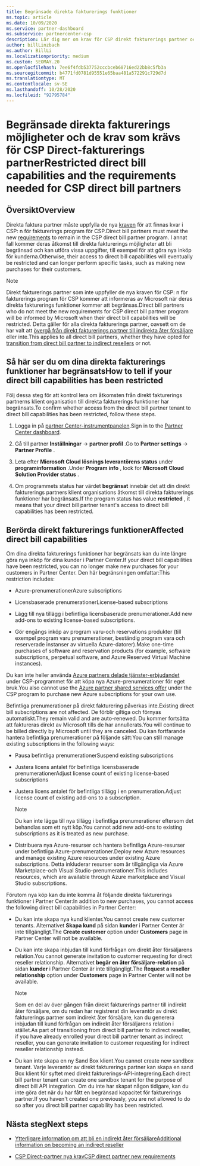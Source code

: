 ```yaml
---
title: Begränsade direkta fakturerings funktioner
ms.topic: article
ms.date: 10/09/2020
ms.service: partner-dashboard
ms.subservice: partnercenter-csp
description: Lär dig mer om krav för CSP direkt fakturerings partner och vad du kan göra för att undvika att funktioner begränsas. Ta reda på om dina funktioner har begränsats.
author: billLinzbach
ms.author: BillLi
ms.localizationpriority: medium
ms.custom: SEOMAY.20
ms.openlocfilehash: 7ee6f4fdb537752cccbceb68716ed22bb8c5fb3a
ms.sourcegitcommit: b4771fd0781d95551e65baa481a572291c729d7d
ms.translationtype: MT
ms.contentlocale: sv-SE
ms.lasthandoff: 10/28/2020
ms.locfileid: "92795784"
---
```

# <a name="restricted-direct-bill-capabilities-and-the-requirements-needed-for-csp-direct-bill-partners"></a><span data-ttu-id="5dd2c-104">Begränsade direkta fakturerings möjligheter och de krav som krävs för CSP Direct-fakturerings partner</span><span class="sxs-lookup"><span data-stu-id="5dd2c-104">Restricted direct bill capabilities and the requirements needed for CSP direct bill partners</span></span>  

## <a name="overview"></a><span data-ttu-id="5dd2c-105">Översikt</span><span class="sxs-lookup"><span data-stu-id="5dd2c-105">Overview</span></span>

<span data-ttu-id="5dd2c-106">Direkta faktura partner måste uppfylla de nya [kraven](direct-partner-new-requirements.md) för att finnas kvar i CSP: n för fakturerings program för CSP.</span><span class="sxs-lookup"><span data-stu-id="5dd2c-106">Direct bill partners must meet the new [requirements](direct-partner-new-requirements.md) to remain in the CSP direct bill partner program.</span></span> <span data-ttu-id="5dd2c-107">I annat fall kommer deras åtkomst till direkta fakturerings möjligheter att bli begränsad och kan utföra vissa uppgifter, till exempel för att göra nya inköp för kunderna.</span><span class="sxs-lookup"><span data-stu-id="5dd2c-107">Otherwise, their access to direct bill capabilities will eventually be restricted and can longer perform specific tasks, such as making new purchases for their customers.</span></span>

> [!Note]
> <span data-ttu-id="5dd2c-108">Direkt fakturerings partner som inte uppfyller de nya kraven för CSP: n för fakturerings program för CSP kommer att informeras av Microsoft när deras direkta fakturerings funktioner kommer att begränsas.</span><span class="sxs-lookup"><span data-stu-id="5dd2c-108">Direct bill partners who do not meet the new requirements for CSP direct bill partner program will be informed by Microsoft when their direct bill capabilities will be restricted.</span></span> <span data-ttu-id="5dd2c-109">Detta gäller för alla direkta fakturerings partner, oavsett om de har valt att [övergå från direkt fakturerings partner till indirekta åter försäljare](transition-direct-to-indirect.md) eller inte.</span><span class="sxs-lookup"><span data-stu-id="5dd2c-109">This applies to all direct bill partners, whether they have opted for [transition from direct bill partner to indirect resellers](transition-direct-to-indirect.md) or not.</span></span>  

## <a name="how-to-tell-if-your-direct-bill-capabilities-has-been-restricted"></a><span data-ttu-id="5dd2c-110">Så här ser du om dina direkta fakturerings funktioner har begränsats</span><span class="sxs-lookup"><span data-stu-id="5dd2c-110">How to tell if your direct bill capabilities has been restricted</span></span>

<span data-ttu-id="5dd2c-111">Följ dessa steg för att kontrol lera om åtkomsten från direkt fakturerings partnerns klient organisation till direkta fakturerings funktioner har begränsats.</span><span class="sxs-lookup"><span data-stu-id="5dd2c-111">To confirm whether access from the direct bill partner tenant to direct bill capabilities has been restricted, follow these steps.</span></span>

1. <span data-ttu-id="5dd2c-112">Logga in på [partner Center-instrumentpanelen](https://partner.microsoft.com/dashboard).</span><span class="sxs-lookup"><span data-stu-id="5dd2c-112">Sign in to the [Partner Center dashboard](https://partner.microsoft.com/dashboard).</span></span>

2. <span data-ttu-id="5dd2c-113">Gå till partner **Inställningar**  ->  **partner profil** .</span><span class="sxs-lookup"><span data-stu-id="5dd2c-113">Go to **Partner settings** -> **Partner Profile** .</span></span>

3. <span data-ttu-id="5dd2c-114">Leta efter **Microsoft Cloud lösnings leverantörens status** under **programinformation** .</span><span class="sxs-lookup"><span data-stu-id="5dd2c-114">Under **Program info** , look for **Microsoft Cloud Solution Provider status** .</span></span>

4. <span data-ttu-id="5dd2c-115">Om programmets status har värdet **begränsat** innebär det att din direkt fakturerings partners klient organisations åtkomst till direkta fakturerings funktioner har begränsats.</span><span class="sxs-lookup"><span data-stu-id="5dd2c-115">If the program status has value **restricted** , it means that your direct bill partner tenant's access to direct bill capabilities has been restricted.</span></span>

## <a name="affected-direct-bill-capabilities"></a><span data-ttu-id="5dd2c-116">Berörda direkt fakturerings funktioner</span><span class="sxs-lookup"><span data-stu-id="5dd2c-116">Affected direct bill capabilities</span></span>

<span data-ttu-id="5dd2c-117">Om dina direkta fakturerings funktioner har begränsats kan du inte längre göra nya inköp för dina kunder i Partner Center.</span><span class="sxs-lookup"><span data-stu-id="5dd2c-117">If your direct bill capabilities have been restricted, you can no longer make new purchases for your customers in Partner Center.</span></span> <span data-ttu-id="5dd2c-118">Den här begränsningen omfattar:</span><span class="sxs-lookup"><span data-stu-id="5dd2c-118">This restriction includes:</span></span>

- <span data-ttu-id="5dd2c-119">Azure-prenumerationer</span><span class="sxs-lookup"><span data-stu-id="5dd2c-119">Azure subscriptions</span></span>

- <span data-ttu-id="5dd2c-120">Licensbaserade prenumerationer</span><span class="sxs-lookup"><span data-stu-id="5dd2c-120">License-based subscriptions</span></span>

- <span data-ttu-id="5dd2c-121">Lägg till nya tillägg i befintliga licensbaserade prenumerationer.</span><span class="sxs-lookup"><span data-stu-id="5dd2c-121">Add new add-ons to existing license-based subscriptions.</span></span>

- <span data-ttu-id="5dd2c-122">Gör engångs inköp av program varu-och reservations produkter (till exempel program varu prenumerationer, beständig program vara och reserverade instanser av virtuella Azure-datorer).</span><span class="sxs-lookup"><span data-stu-id="5dd2c-122">Make one-time purchases of software and reservation products (for example, software subscriptions, perpetual software, and Azure Reserved Virtual Machine instances).</span></span>

<span data-ttu-id="5dd2c-123">Du kan inte heller använda [Azure partners delade tjänster-erbjudandet](shared-services.md) under CSP-programmet för att köpa nya Azure-prenumerationer för eget bruk.</span><span class="sxs-lookup"><span data-stu-id="5dd2c-123">You also cannot use the [Azure partner shared services offer](shared-services.md) under the CSP program to purchase new Azure subscriptions for your own use.</span></span>

<span data-ttu-id="5dd2c-124">Befintliga prenumerationer på direkt fakturering påverkas inte.</span><span class="sxs-lookup"><span data-stu-id="5dd2c-124">Existing direct bill subscriptions are not affected.</span></span> <span data-ttu-id="5dd2c-125">De förblir giltiga och förnyas automatiskt.</span><span class="sxs-lookup"><span data-stu-id="5dd2c-125">They remain valid and are auto-renewed.</span></span> <span data-ttu-id="5dd2c-126">Du kommer fortsätta att faktureras direkt av Microsoft tills de har annullerats.</span><span class="sxs-lookup"><span data-stu-id="5dd2c-126">You will continue to be billed directly by Microsoft until they are canceled.</span></span> <span data-ttu-id="5dd2c-127">Du kan fortfarande hantera befintliga prenumerationer på följande sätt:</span><span class="sxs-lookup"><span data-stu-id="5dd2c-127">You can still manage existing subscriptions in the following ways:</span></span>

- <span data-ttu-id="5dd2c-128">Pausa befintliga prenumerationer</span><span class="sxs-lookup"><span data-stu-id="5dd2c-128">Suspend existing subscriptions</span></span>

- <span data-ttu-id="5dd2c-129">Justera licens antalet för befintliga licensbaserade prenumerationer</span><span class="sxs-lookup"><span data-stu-id="5dd2c-129">Adjust license count of existing license-based subscriptions</span></span>

- <span data-ttu-id="5dd2c-130">Justera licens antalet för befintliga tillägg i en prenumeration.</span><span class="sxs-lookup"><span data-stu-id="5dd2c-130">Adjust license count of existing add-ons to a subscription.</span></span> 
 
    >[!Note] 
    ><span data-ttu-id="5dd2c-131">Du kan inte lägga till nya tillägg i befintliga prenumerationer eftersom det behandlas som ett nytt köp.</span><span class="sxs-lookup"><span data-stu-id="5dd2c-131">You cannot add new add-ons to existing subscriptions as it is treated as new purchase.</span></span>

- <span data-ttu-id="5dd2c-132">Distribuera nya Azure-resurser och hantera befintliga Azure-resurser under befintliga Azure-prenumerationer.</span><span class="sxs-lookup"><span data-stu-id="5dd2c-132">Deploy new Azure resources and manage existing Azure resources under existing Azure subscriptions.</span></span> <span data-ttu-id="5dd2c-133">Detta inkluderar resurser som är tillgängliga via Azure Marketplace-och Visual Studio-prenumerationer.</span><span class="sxs-lookup"><span data-stu-id="5dd2c-133">This includes resources, which are available through Azure marketplace and Visual Studio subscriptions.</span></span>

<span data-ttu-id="5dd2c-134">Förutom nya köp kan du inte komma åt följande direkta fakturerings funktioner i Partner Center:</span><span class="sxs-lookup"><span data-stu-id="5dd2c-134">In addition to new purchases, you cannot access the following direct bill capabilities in Partner Center:</span></span>

- <span data-ttu-id="5dd2c-135">Du kan inte skapa nya kund klienter.</span><span class="sxs-lookup"><span data-stu-id="5dd2c-135">You cannot create new customer tenants.</span></span> <span data-ttu-id="5dd2c-136">Alternativet **Skapa kund** på sidan **kunder** i Partner Center är inte tillgängligt.</span><span class="sxs-lookup"><span data-stu-id="5dd2c-136">The **Create customer** option under **Customers** page in Partner Center will not be available.</span></span>

- <span data-ttu-id="5dd2c-137">Du kan inte skapa inbjudan till kund förfrågan om direkt åter försäljarens relation.</span><span class="sxs-lookup"><span data-stu-id="5dd2c-137">You cannot generate invitation to customer requesting for direct reseller relationship.</span></span> <span data-ttu-id="5dd2c-138">Alternativet **begär en åter försäljare-relation** på sidan **kunder** i Partner Center är inte tillgängligt.</span><span class="sxs-lookup"><span data-stu-id="5dd2c-138">The **Request a reseller relationship** option under **Customers** page in Partner Center will not be available.</span></span>

    >[!NOTE]
    ><span data-ttu-id="5dd2c-139">Som en del av över gången från direkt fakturerings partner till indirekt åter försäljare, om du redan har registrerat din leverantör av direkt fakturerings partner som indirekt åter försäljare, kan du generera inbjudan till kund förfrågan om indirekt åter försäljarens relation i stället.</span><span class="sxs-lookup"><span data-stu-id="5dd2c-139">As part of transitioning from direct bill partner to indirect reseller, if you have already enrolled your direct bill partner tenant as indirect reseller, you can generate invitation to customer requesting for indirect reseller relationship instead.</span></span>

- <span data-ttu-id="5dd2c-140">Du kan inte skapa en ny Sand Box klient.</span><span class="sxs-lookup"><span data-stu-id="5dd2c-140">You cannot create new sandbox tenant.</span></span> <span data-ttu-id="5dd2c-141">Varje leverantör av direkt fakturerings partner kan skapa en sand Box klient för syftet med direkt fakturerings-API-integrering.</span><span class="sxs-lookup"><span data-stu-id="5dd2c-141">Each direct bill partner tenant can create one sandbox tenant for the purpose of direct bill API integration.</span></span> <span data-ttu-id="5dd2c-142">Om du inte har skapat någon tidigare, kan du inte göra det när du har fått en begränsad kapacitet för fakturerings partner.</span><span class="sxs-lookup"><span data-stu-id="5dd2c-142">If you haven't created one previously, you are not allowed to do so after you direct bill partner capability has been restricted.</span></span>  

## <a name="next-steps"></a><span data-ttu-id="5dd2c-143">Nästa steg</span><span class="sxs-lookup"><span data-stu-id="5dd2c-143">Next steps</span></span>

- [<span data-ttu-id="5dd2c-144">Ytterligare information om att bli en indirekt åter försäljare</span><span class="sxs-lookup"><span data-stu-id="5dd2c-144">Additional information on becoming an indirect reseller</span></span>](https://assetsprod.microsoft.com/csp-directbill-to-indirect-transition.pdf)

- [<span data-ttu-id="5dd2c-145">CSP Direct-partner nya krav</span><span class="sxs-lookup"><span data-stu-id="5dd2c-145">CSP direct partner new requirements</span></span>](direct-partner-new-requirements.md)
